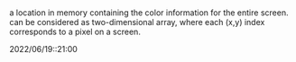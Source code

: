 # 
a location in memory containing the color information for the entire screen.
can be considered as two-dimensional array, where each (x,y) index corresponds to a pixel on a screen.


2022/06/19::21:00
